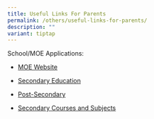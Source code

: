```yaml
---
title: Useful Links For Parents
permalink: /others/useful-links-for-parents/
description: ""
variant: tiptap
---
```

<p>School/MOE Applications:</p>
<ul data-tight="true" class="tight">
<li>
<p><a href="http://www.moe.gov.sg/" rel="noopener" target="_blank">MOE Website</a>
</p>
</li>
<li>
<p><a href="https://www.moe.gov.sg/secondary" rel="noopener" target="_blank">Secondary Education</a>
</p>
</li>
<li>
<p><a href="http://www.moe.gov.sg/corporate/post_secondary.htm" rel="noopener" target="_blank">Post-Secondary</a>
</p>
</li>
<li>
<p><a href="https://www.moe.gov.sg/secondary/courses" rel="noopener" target="_blank">Secondary Courses and Subjects</a>
</p>
</li>
</ul>
<p></p>